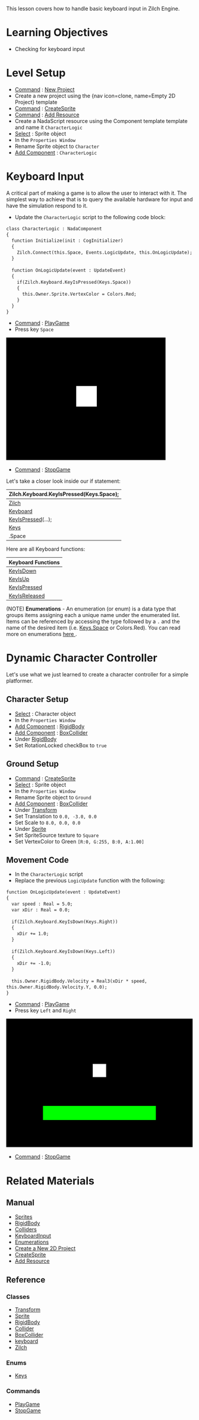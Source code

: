 This lesson covers how to handle basic keyboard input in Zilch Engine.


 # Learning Objectives

- Checking for keyboard input

 # Level Setup
- [ Command](https://github.com/ZilchEngine/ZilchDocs/blob/master/zilch_editor_documentation/zilchmanual/editor/editorcommands/commands.md) : [ New Project](https://github.com/ZilchEngine/ZilchDocs/blob/master/code_reference/command_reference.md#newproject)
 - Create a new project using the {nav icon=clone, name=Empty 2D Project} template
- [ Command](https://github.com/ZilchEngine/ZilchDocs/blob/master/zilch_editor_documentation/zilchmanual/editor/editorcommands/commands.md) : [CreateSprite](https://github.com/ZilchEngine/ZilchDocs/blob/master/zilch_editor_documentation/zilchmanual/editor/editorcommands/createobject.md)
- [ Command](https://github.com/ZilchEngine/ZilchDocs/blob/master/zilch_editor_documentation/zilchmanual/editor/editorcommands/commands.md) : [Add Resource](https://github.com/ZilchEngine/ZilchDocs/blob/master/zilch_editor_documentation/zilchmanual/editor/editorcommands/resourceadding.md)
 - Create a NadaScript resource using the Component template template and name it `CharacterLogic`
- [Select](https://github.com/ZilchEngine/ZilchDocs/blob/master/zilch_editor_documentation/zilchmanual/editor/editorcommands/selectobject.md) : Sprite object
- In the `Properties Window`
 - Rename Sprite object to `Character`
 - [Add Component](https://github.com/ZilchEngine/ZilchDocs/blob/master/zilch_editor_documentation/zilchmanual/editor/addremovecomponent.md) : `CharacterLogic`

 # Keyboard Input

A critical part of making a game is to allow the user to interact with it. The simplest way to achieve that is to query the available hardware for input and have the simulation respond to it.

 - Update the `CharacterLogic` script to the following code block:

```lang=csharp, name=Keyboard Input
class CharacterLogic : NadaComponent
{
  function Initialize(init : CogInitializer)
  {
    Zilch.Connect(this.Space, Events.LogicUpdate, this.OnLogicUpdate);
  }

  function OnLogicUpdate(event : UpdateEvent)
  {
    if(Zilch.Keyboard.KeyIsPressed(Keys.Space))
    {
      this.Owner.Sprite.VertexColor = Colors.Red;
    }
  }
}
```
- [ Command](https://github.com/ZilchEngine/ZilchDocs/blob/master/zilch_editor_documentation/zilchmanual/editor/editorcommands/commands.md) : [ PlayGame](https://github.com/ZilchEngine/ZilchDocs/blob/master/code_reference/command_reference.md#playgame)
 - Press key `Space`



![SimpleInput](https://raw.githubusercontent.com/ZilchEngine/ZilchFiles/master/doc_files/89953.gif)


- [ Command](https://github.com/ZilchEngine/ZilchDocs/blob/master/zilch_editor_documentation/zilchmanual/editor/editorcommands/commands.md) : [ StopGame](https://github.com/ZilchEngine/ZilchDocs/blob/master/code_reference/command_reference.md#stopgame)

Let's take a closer look inside our if statement:

| Zilch.Keyboard.KeyIsPressed(Keys.Space); |
|-----------------------------------------------|
| [Zilch](https://github.com/ZilchEngine/ZilchDocs/blob/master/code_reference/class_reference/zilch.md) | Accessing the Zilch engine class |
| [Keyboard](https://github.com/ZilchEngine/ZilchDocs/blob/master/code_reference/class_reference/keyboard.md) | Accessing Keyboard class |
| [KeyIsPressed](https://github.com/ZilchEngine/ZilchDocs/blob/master/code_reference/class_reference/keyboard.md#keyispressed-zilch-engine)(...); | Function that determines whether a given key has been pressed this frame |
| [Keys](https://github.com/ZilchEngine/ZilchDocs/blob/master/code_reference/enum_reference.md#keys) | Enumeration containing all keyboard keys |
| .Space |  The enumeration index corresponding to the `Space` key |

Here are all Keyboard functions:

| Keyboard Functions |
|-----------------------|
| [KeyIsDown](https://github.com/ZilchEngine/ZilchDocs/blob/master/code_reference/class_reference/keyboard.md#keyisdown-zilch-engine-do) | Checks whether a given key is currently down this frame |
| [KeyIsUp](https://github.com/ZilchEngine/ZilchDocs/blob/master/code_reference/class_reference/keyboard.md#keyisup-zilch-engine-docu) | Checks whether a given key is currently down this frame|
| [KeyIsPressed](https://github.com/ZilchEngine/ZilchDocs/blob/master/code_reference/class_reference/keyboard.md#keyispressed-zilch-engine) | Checks whether a given key was pressed this frame |
| [KeyIsReleased](https://github.com/ZilchEngine/ZilchDocs/blob/master/code_reference/class_reference/keyboard.md#keyisreleased-zilch-engin) | Checks whether a given key was released this frame |

(NOTE) **Enumerations** - 
An enumeration (or enum) is a data type that groups items assigning each a unique name under the enumerated list. Items can be referenced by accessing the type followed by a `.` and the name of the desired item (i.e. [Keys.Space](https://github.com/ZilchEngine/ZilchDocs/blob/master/code_reference/enum_reference.md#keys) or Colors.Red). You can read more on enumerations [ here ](https://github.com/ZilchEngine/ZilchDocs/blob/master/zilch_editor_documentation/zilchmanual/nada_in_zilch/enums.md).

 # Dynamic Character Controller

Let's use what we just learned to create a character controller for a simple platformer.

 ## Character Setup

- [Select](https://github.com/ZilchEngine/ZilchDocs/blob/master/zilch_editor_documentation/zilchmanual/editor/editorcommands/selectobject.md) : Character object
- In the `Properties Window`
 - [Add Component](https://github.com/ZilchEngine/ZilchDocs/blob/master/zilch_editor_documentation/zilchmanual/editor/addremovecomponent.md) : [RigidBody](https://github.com/ZilchEngine/ZilchDocs/blob/master/code_reference/class_reference/rigidbody.md)
 - [Add Component](https://github.com/ZilchEngine/ZilchDocs/blob/master/zilch_editor_documentation/zilchmanual/editor/addremovecomponent.md) : [BoxCollider](https://github.com/ZilchEngine/ZilchDocs/blob/master/code_reference/class_reference/boxcollider.md)
 - Under [RigidBody](https://github.com/ZilchEngine/ZilchDocs/blob/master/code_reference/class_reference/rigidbody.md)
  - Set RotationLocked checkBox to `true`

 ## Ground Setup

- [ Command](https://github.com/ZilchEngine/ZilchDocs/blob/master/zilch_editor_documentation/zilchmanual/editor/editorcommands/commands.md) : [CreateSprite](https://github.com/ZilchEngine/ZilchDocs/blob/master/zilch_editor_documentation/zilchmanual/editor/editorcommands/createobject.md)
- [Select](https://github.com/ZilchEngine/ZilchDocs/blob/master/zilch_editor_documentation/zilchmanual/editor/editorcommands/selectobject.md) : Sprite object
- In the `Properties Window`
 - Rename Sprite object to `Ground`
 - [Add Component](https://github.com/ZilchEngine/ZilchDocs/blob/master/zilch_editor_documentation/zilchmanual/editor/addremovecomponent.md) : [BoxCollider](https://github.com/ZilchEngine/ZilchDocs/blob/master/code_reference/class_reference/boxcollider.md)
 - Under [Transform](https://github.com/ZilchEngine/ZilchDocs/blob/master/code_reference/class_reference/transform.md)
  - Set Translation  to `0.0, -3.0, 0.0`
  - Set Scale  to `8.0, 0.0, 0.0`
 - Under [Sprite](https://github.com/ZilchEngine/ZilchDocs/blob/master/code_reference/class_reference/sprite.md) 
  - Set SpriteSource texture to `Square`
  - Set VertexColor  to Green `[R:0, G:255, B:0, A:1.00]`

 ## Movement Code

 - In the `CharacterLogic` script
  - Replace the previous `LogicUpdate` function with the following:

```lang=csharp, name=Movement Logic
function OnLogicUpdate(event : UpdateEvent)
{
  var speed : Real = 5.0;
  var xDir : Real = 0.0;
  
  if(Zilch.Keyboard.KeyIsDown(Keys.Right))
  {
    xDir += 1.0;
  }
  
  if(Zilch.Keyboard.KeyIsDown(Keys.Left))
  {
    xDir += -1.0;
  }
  
  this.Owner.RigidBody.Velocity = Real3(xDir * speed, this.Owner.RigidBody.Velocity.Y, 0.0);
}
```

- [ Command](https://github.com/ZilchEngine/ZilchDocs/blob/master/zilch_editor_documentation/zilchmanual/editor/editorcommands/commands.md) : [ PlayGame](https://github.com/ZilchEngine/ZilchDocs/blob/master/code_reference/command_reference.md#playgame)
 - Press key `Left` and `Right`



![CharacterMovement](https://raw.githubusercontent.com/ZilchEngine/ZilchFiles/master/doc_files/89976.gif)


- [ Command](https://github.com/ZilchEngine/ZilchDocs/blob/master/zilch_editor_documentation/zilchmanual/editor/editorcommands/commands.md) : [ StopGame](https://github.com/ZilchEngine/ZilchDocs/blob/master/code_reference/command_reference.md#stopgame)

 # Related Materials

 ## Manual
- [Sprites](https://github.com/ZilchEngine/ZilchDocs/blob/master/zilch_editor_documentation/zilchmanual/graphics/sprites.md)
- [RigidBody](https://github.com/ZilchEngine/ZilchDocs/blob/master/zilch_editor_documentation/zilchmanual/physics/rigidbody.md)
- [Colliders](https://github.com/ZilchEngine/ZilchDocs/blob/master/zilch_editor_documentation/zilchmanual/physics/colliders.md)
- [KeyboardInput](https://github.com/ZilchEngine/ZilchDocs/blob/master/zilch_editor_documentation/zilchmanual/gameplay/input/keyboardinput.md)
- [ Enumerations ](https://github.com/ZilchEngine/ZilchDocs/blob/master/zilch_editor_documentation/zilchmanual/nada_in_zilch/enums.md)
- [Create a New 2D Project](https://github.com/ZilchEngine/ZilchDocs/blob/master/zilch_editor_documentation/zilchmanual/editor/editorcommands/launchernewproject.md)
- [CreateSprite](https://github.com/ZilchEngine/ZilchDocs/blob/master/zilch_editor_documentation/zilchmanual/editor/editorcommands/createobject.md)
- [Add Resource](https://github.com/ZilchEngine/ZilchDocs/blob/master/zilch_editor_documentation/zilchmanual/editor/editorcommands/resourceadding.md)

 ## Reference
 ### Classes
- [Transform](https://github.com/ZilchEngine/ZilchDocs/blob/master/code_reference/class_reference/transform.md)
- [Sprite](https://github.com/ZilchEngine/ZilchDocs/blob/master/code_reference/class_reference/sprite.md)
- [RigidBody](https://github.com/ZilchEngine/ZilchDocs/blob/master/code_reference/class_reference/rigidbody.md)
- [Collider](https://github.com/ZilchEngine/ZilchDocs/blob/master/code_reference/class_reference/collider.md)
- [BoxCollider](https://github.com/ZilchEngine/ZilchDocs/blob/master/code_reference/class_reference/boxcollider.md)
- [keyboard](https://github.com/ZilchEngine/ZilchDocs/blob/master/code_reference/class_reference/keyboard.md)
- [Zilch](https://github.com/ZilchEngine/ZilchDocs/blob/master/code_reference/class_reference/zilch.md)

 ### Enums
- [Keys](https://github.com/ZilchEngine/ZilchDocs/blob/master/code_reference/enum_reference.md#keys)

 ### Commands

- [ PlayGame](https://github.com/ZilchEngine/ZilchDocs/blob/master/code_reference/command_reference.md#playgame)
- [ StopGame](https://github.com/ZilchEngine/ZilchDocs/blob/master/code_reference/command_reference.md#stopgame) 

 